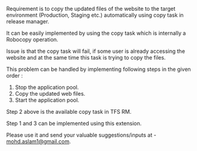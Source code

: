 Requirement is to copy the updated files of the website to the target environment (Production, Staging etc.) automatically using copy task in release manager.

It can be easily implemented by using the copy task which is internally a Robocopy operation.

Issue is that the copy task will fail, if some user is already accessing the website and at the same time this task is trying to copy the files.

This problem can be handled by implementing following steps in the given order :

1) Stop the application pool.
2) Copy the updated web files.
3) Start the application pool.

Step 2 above is the available copy task in TFS RM.

Step 1 and 3 can be implemented using this extension.

Please use it and send your valuable suggestions/inputs at - mohd.aslam1@gmail.com.